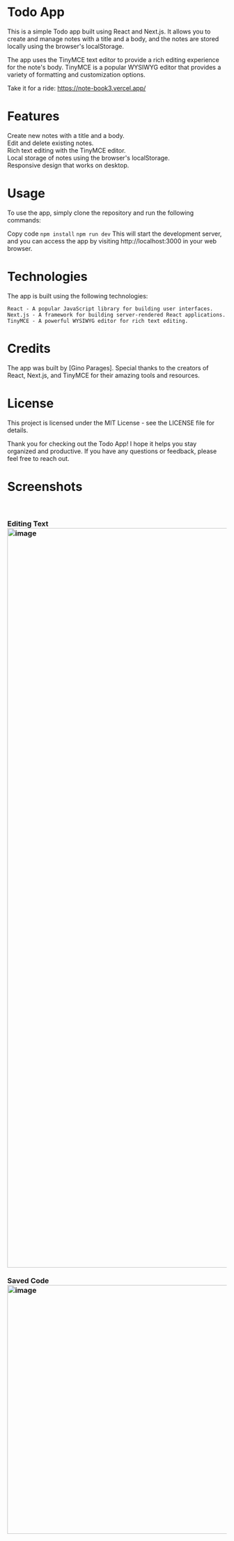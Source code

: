 # Todo App
This is a simple Todo app built using React and Next.js. It allows you to create and manage notes with a title and a body, and the notes are stored locally using the browser's localStorage.

The app uses the TinyMCE text editor to provide a rich editing experience for the note's body. TinyMCE is a popular WYSIWYG editor that provides a variety of formatting and customization options.

Take it for a ride: https://note-book3.vercel.app/

# Features
Create new notes with a title and a body.
<br>Edit and delete existing notes.
<br>Rich text editing with the TinyMCE editor.
<br>Local storage of notes using the browser's localStorage.
<br>Responsive design that works on desktop.


# Usage
To use the app, simply clone the repository and run the following commands:

Copy code
`npm install`
`npm run dev`
This will start the development server, and you can access the app by visiting http://localhost:3000 in your web browser.

# Technologies
The app is built using the following technologies:

`React - A popular JavaScript library for building user interfaces.`
<br>`Next.js - A framework for building server-rendered React applications.`
<br>`TinyMCE - A powerful WYSIWYG editor for rich text editing.`

# Credits
The app was built by [Gino Parages]. Special thanks to the creators of React, Next.js, and TinyMCE for their amazing tools and resources.

# License
This project is licensed under the MIT License - see the LICENSE file for details.

Thank you for checking out the Todo App! I hope it helps you stay organized and productive. If you have any questions or feedback, please feel free to reach out.

# Screenshots
<br>
<h3>Editing Text
<br><img width="1697" alt="image" src="https://user-images.githubusercontent.com/101158017/227705592-3373ba64-708a-4927-b207-3e984e4051a6.png">
<br>
 <br>Saved Code
<br><img width="571" alt="image" src="https://user-images.githubusercontent.com/101158017/227705709-63c73465-36ac-4eb7-836f-09d59d8fac0a.png">


